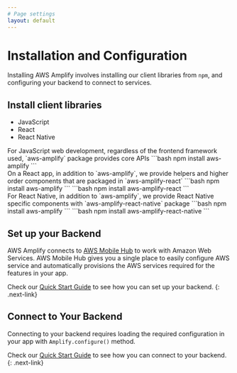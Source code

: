 ```yaml
---
# Page settings
layout: default
---
```


# Installation and Configuration

Installing AWS Amplify involves installing our client libraries from `npm`, and configuring your backend to connect to services.

## Install client libraries

<div class="nav-tab install" data-group="install">
<ul class="tabs">
    <li class="tab-link javascript current" data-tab="tab-1">JavaScript</li>
    <li class="tab-link react" data-tab="tab-2">React</li>
    <li class="tab-link react-native" data-tab="tab-3">React Native</li>
</ul>
<div id="tab-1" class="tab-content current">
For JavaScript web development, regardless of the frontend framework used, `aws-amplify` package provides core APIs
```bash
npm install aws-amplify
```
</div>
<div id="tab-2" class="tab-content">
On a React app, in addition to `aws-amplify`, we provide helpers and higher order components that are packaged in `aws-amplify-react`
```bash
npm install aws-amplify
```
```bash
npm install aws-amplify-react
```
</div>
<div id="tab-3" class="tab-content">
For React Native, in addition to `aws-amplify`, we provide React Native specific components with `aws-amplify-react-native` package
```bash
npm install aws-amplify
```
```bash
npm install aws-amplify-react-native
```
</div>
</div>

## Set up your Backend

AWS Amplify connects to [AWS Mobile Hub](https://aws.amazon.com/mobile/) to work with Amazon Web Services. AWS Mobile Hub gives you a single place to easily configure AWS service and automatically provisions the AWS services required for the features in your app.

Check our [Quick Start Guide](/media/quick_start/index.html#set-up-your-backend) to see how you can set up your backend.
{: .next-link}

## Connect to Your Backend

Connecting to your backend requires loading the required configuration in your app with `Amplify.configure()` method.

Check our [Quick Start Guide](/media/quick_start/index.html#connect-to-your-backend) to see how you can connect to your backend.
{: .next-link}

 

